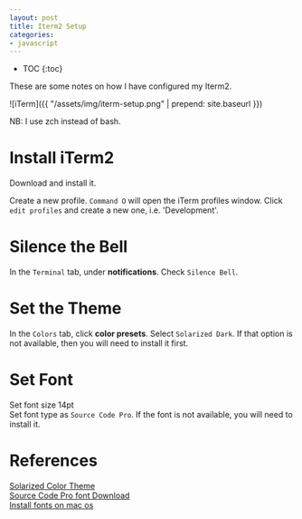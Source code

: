 ```yaml
---
layout: post
title: Iterm2 Setup
categories:
- javascript
---
```


* TOC
{:toc}

These are some notes on how I have configured my Iterm2. 

![iTerm]({{ "/assets/img/iterm-setup.png" | prepend: site.baseurl }})  

NB: I use zch instead of bash.

# Install iTerm2  
Download and install it.  

Create a new profile.
`Command O` will open the iTerm profiles window. Click `edit profiles` and create a new one, i.e. 'Development'.

# Silence the Bell

In the `Terminal` tab, under **notifications**. Check `Silence Bell`.

# Set the Theme  

In the `Colors` tab, click **color presets**. Select `Solarized Dark`. If that option is not available, then you will need to install it first.

# Set Font

Set font size 14pt  
Set font type as `Source Code Pro`. If the font is not available, you will need to install it.

# References
[Solarized Color Theme](https://github.com/altercation/solarized/tree/master/iterm2-colors-solarized)  
[Source Code Pro font Download](https://github.com/adobe-fonts/source-code-pro/releases/tag/2.010R-ro/1.030R-it)  
[Install fonts on mac os](https://support.apple.com/en-au/HT201749)  